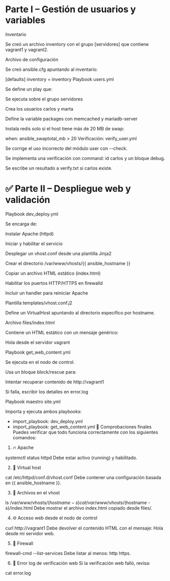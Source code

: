 # Parte I – Gestión de usuarios y variables
Inventario

Se creó un archivo inventory con el grupo [servidores] que contiene vagrant1 y vagrant2.

Archivo de configuración

Se creó ansible.cfg apuntando al inventario:


[defaults]
inventory = inventory
Playbook users.yml

Se define un play que:

Se ejecuta sobre el grupo servidores

Crea los usuarios carlos y marta

Define la variable packages con memcached y mariadb-server

Instala redis solo si el host tiene más de 20 MB de swap:

when: ansible_swaptotal_mb > 20
Verificación: verify_user.yml

Se corrige el uso incorrecto del módulo user con --check.

Se implementa una verificación con command: id carlos y un bloque debug.

Se escribe un resultado a verify.txt si carlos existe.

# ✅ Parte II – Despliegue web y validación
Playbook dev_deploy.yml

Se encarga de:

Instalar Apache (httpd)

Iniciar y habilitar el servicio

Desplegar un vhost.conf desde una plantilla Jinja2

Crear el directorio /var/www/vhosts/{{ ansible_hostname }}

Copiar un archivo HTML estático (index.html)

Habilitar los puertos HTTP/HTTPS en firewalld

Incluir un handler para reiniciar Apache

Plantilla templates/vhost.conf.j2

Define un VirtualHost apuntando al directorio específico por hostname.

Archivo files/index.html

Contiene un HTML estático con un mensaje genérico:

Hola desde el servidor vagrant

Playbook get_web_content.yml

Se ejecuta en el nodo de control.

Usa un bloque block/rescue para:

Intentar recuperar contenido de http://vagrant1

Si falla, escribir los detalles en error.log

Playbook maestro site.yml

Importa y ejecuta ambos playbooks:

- import_playbook: dev_deploy.yml
- import_playbook: get_web_content.yml
🔎 Comprobaciones finales
Puedes verificar que todo funciona correctamente con los siguientes comandos:

1. 🔥 Apache

systemctl status httpd
Debe estar activo (running) y habilitado.

2. 🧾 Virtual host

cat /etc/httpd/conf.d/vhost.conf
Debe contener una configuración basada en {{ ansible_hostname }}.

3. 📁 Archivos en el vhost

ls /var/www/vhosts/$(hostname -s)
cat /var/www/vhosts/$(hostname -s)/index.html
Debe mostrar el archivo index.html copiado desde files/.

4. 🌐 Acceso web desde el nodo de control

curl http://vagrant1
Debe devolver el contenido HTML con el mensaje: Hola desde mi servidor web.

5. 🔐 Firewall

firewall-cmd --list-services
Debe listar al menos: http https.

6. 📄 Error log de verificación web
Si la verificación web falló, revisa:

cat error.log
